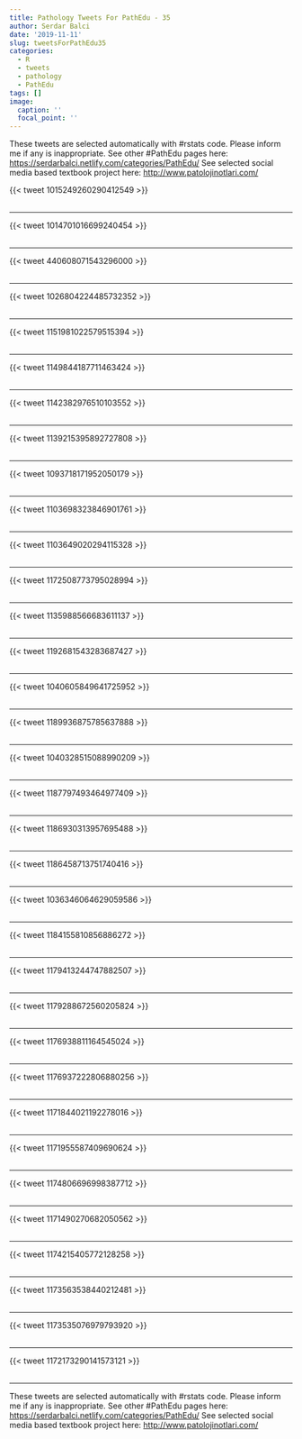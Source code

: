 ```yaml
---
title: Pathology Tweets For PathEdu - 35
author: Serdar Balci
date: '2019-11-11'
slug: tweetsForPathEdu35
categories:
  - R
  - tweets
  - pathology
  - PathEdu
tags: []
image:
  caption: ''
  focal_point: ''
---
```



These tweets are selected automatically with #rstats code. Please inform me if any is inappropriate.
See other #PathEdu pages here: https://serdarbalci.netlify.com/categories/PathEdu/ 
See selected social media based textbook project here: http://www.patolojinotlari.com/

{{< tweet 1015249260290412549 >}}
<br>
<br>
<hr>
{{< tweet 1014701016699240454 >}}
<br>
<br>
<hr>
{{< tweet 440608071543296000 >}}
<br>
<br>
<hr>
{{< tweet 1026804224485732352 >}}
<br>
<br>
<hr>
{{< tweet 1151981022579515394 >}}
<br>
<br>
<hr>
{{< tweet 1149844187711463424 >}}
<br>
<br>
<hr>
{{< tweet 1142382976510103552 >}}
<br>
<br>
<hr>
{{< tweet 1139215395892727808 >}}
<br>
<br>
<hr>
{{< tweet 1093718171952050179 >}}
<br>
<br>
<hr>
{{< tweet 1103698323846901761 >}}
<br>
<br>
<hr>
{{< tweet 1103649020294115328 >}}
<br>
<br>
<hr>
{{< tweet 1172508773795028994 >}}
<br>
<br>
<hr>
{{< tweet 1135988566683611137 >}}
<br>
<br>
<hr>
{{< tweet 1192681543283687427 >}}
<br>
<br>
<hr>
{{< tweet 1040605849641725952 >}}
<br>
<br>
<hr>
{{< tweet 1189936875785637888 >}}
<br>
<br>
<hr>
{{< tweet 1040328515088990209 >}}
<br>
<br>
<hr>
{{< tweet 1187797493464977409 >}}
<br>
<br>
<hr>
{{< tweet 1186930313957695488 >}}
<br>
<br>
<hr>
{{< tweet 1186458713751740416 >}}
<br>
<br>
<hr>
{{< tweet 1036346064629059586 >}}
<br>
<br>
<hr>
{{< tweet 1184155810856886272 >}}
<br>
<br>
<hr>
{{< tweet 1179413244747882507 >}}
<br>
<br>
<hr>
{{< tweet 1179288672560205824 >}}
<br>
<br>
<hr>
{{< tweet 1176938811164545024 >}}
<br>
<br>
<hr>
{{< tweet 1176937222806880256 >}}
<br>
<br>
<hr>
{{< tweet 1171844021192278016 >}}
<br>
<br>
<hr>
{{< tweet 1171955587409690624 >}}
<br>
<br>
<hr>
{{< tweet 1174806696998387712 >}}
<br>
<br>
<hr>
{{< tweet 1171490270682050562 >}}
<br>
<br>
<hr>
{{< tweet 1174215405772128258 >}}
<br>
<br>
<hr>
{{< tweet 1173563538440212481 >}}
<br>
<br>
<hr>
{{< tweet 1173535076979793920 >}}
<br>
<br>
<hr>
{{< tweet 1172173290141573121 >}}
<br>
<br>
<hr>


These tweets are selected automatically with #rstats code. Please inform me if any is inappropriate.
See other #PathEdu pages here: https://serdarbalci.netlify.com/categories/PathEdu/ 
See selected social media based textbook project here: http://www.patolojinotlari.com/
